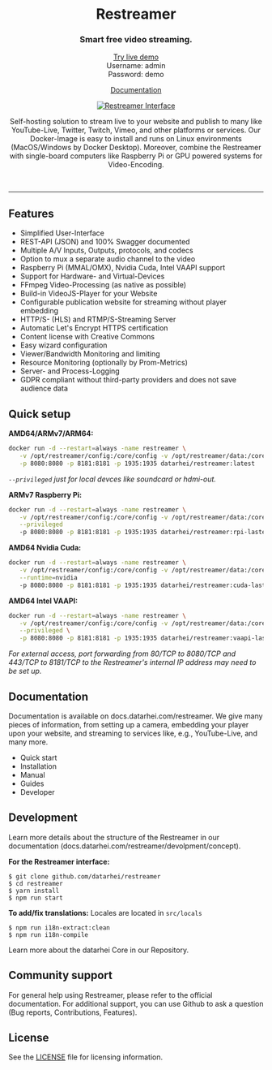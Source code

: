 <h1 align="center">Restreamer</h1>
<h3 align="center">Smart free video streaming.</h3>
<p align="center"><a href="https://demo.datarhei.com/ui">Try live demo</a><br />Username: admin<br />Password: demo</p>
<p align="center"><a href="https://docs.datarhei.com/restreamer">Documentation</a></p>

<p align="center">
  <a href="https://datarhei.com">
    <img src="https://github.com/datarhei/restreamer-ui/raw/master/readme.png" alt="Restreamer Interface" />
  </a>
</p>

<p align="center">Self-hosting solution to stream live to your website and publish to many like YouTube-Live, Twitter, Twitch, Vimeo, and other platforms or services. Our Docker-Image is easy to install and runs on Linux environments (MacOS/Windows by Docker Desktop). Moreover, combine the Restreamer with single-board computers like Raspberry Pi or GPU powered systems for Video-Encoding.</p>
<br />
<hr />

## Features

- Simplified User-Interface
- REST-API (JSON) and 100% Swagger documented
- Multiple A/V Inputs, Outputs, protocols, and codecs
- Option to mux a separate audio channel to the video
- Raspberry Pi (MMAL/OMX), Nvidia Cuda, Intel VAAPI support
- Support for Hardware- and Virtual-Devices
- FFmpeg Video-Processing (as native as possible)
- Build-in VideoJS-Player for your Website
- Configurable publication website for streaming without player embedding
- HTTP/S- (HLS) and RTMP/S-Streaming Server
- Automatic Let's Encrypt HTTPS certification
- Content license with Creative Commons
- Easy wizard configuration
- Viewer/Bandwidth Monitoring and limiting
- Resource Monitoring (optionally by Prom-Metrics)
- Server- and Process-Logging
- GDPR compliant without third-party providers and does not save audience data

## Quick setup

**AMD64/ARMv7/ARM64:**
```sh
docker run -d --restart=always -name restreamer \
   -v /opt/restreamer/config:/core/config -v /opt/restreamer/data:/core/data \
   -p 8080:8080 -p 8181:8181 -p 1935:1935 datarhei/restreamer:latest
```

*`--privileged` just for local devces like soundcard or hdmi-out.*

**ARMv7 Raspberry Pi:**
```sh
docker run -d --restart=always -name restreamer \
   -v /opt/restreamer/config:/core/config -v /opt/restreamer/data:/core/data \
   --privileged 
   -p 8080:8080 -p 8181:8181 -p 1935:1935 datarhei/restreamer:rpi-lastest
```

**AMD64 Nvidia Cuda:**
```sh
docker run -d --restart=always -name restreamer \
   -v /opt/restreamer/config:/core/config -v /opt/restreamer/data:/core/data \
   --runtime=nvidia 
   -p 8080:8080 -p 8181:8181 -p 1935:1935 datarhei/restreamer:cuda-lastest
```

**AMD64 Intel VAAPI:**
```sh
docker run -d --restart=always -name restreamer \
   -v /opt/restreamer/config:/core/config -v /opt/restreamer/data:/core/data \
   --privileged \
   -p 8080:8080 -p 8181:8181 -p 1935:1935 datarhei/restreamer:vaapi-lastest
```


*For external access, port forwarding from 80/TCP to 8080/TCP and 443/TCP to 8181/TCP to the Restreamer's internal IP address may need to be set up.*

## Documentation

Documentation is available on docs.datarhei.com/restreamer. We give many pieces of information, from setting up a camera, embedding your player upon your website, and streaming to services like, e.g., YouTube-Live, and many more.

- Quick start
- Installation
- Manual
- Guides
- Developer

## Development

Learn more details about the structure of the Restreamer in our documentation (docs.datarhei.com/restreamer/devolpment/concept).

**For the Restreamer interface:**

```
$ git clone github.com/datarhei/restreamer
$ cd restreamer
$ yarn install
$ npm run start
```

**To add/fix translations:**
Locales are located in `src/locals`
```
$ npm run i18n-extract:clean
$ npm run i18n-compile
```

Learn more about the datarhei Core in our Repository. 

## Community support

For general help using Restreamer, please refer to the official documentation. For additional support, you can use Github to ask a question (Bug reports, Contributions, Features).

## License
See the [LICENSE](./LICENSE) file for licensing information.
